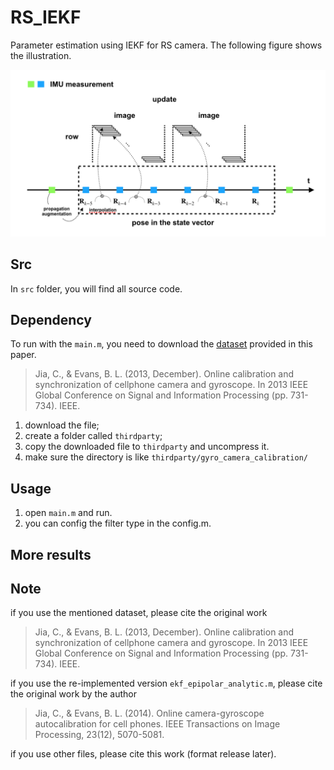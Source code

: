 # RS_IEKF
Parameter estimation using IEKF for RS camera. The following figure shows the illustration.

![fig](https://github.com/xiahaa/RS_IEKF/blob/master/figs/filter.png)

## Src
In `src` folder, you will find all source code.

## Dependency
To run with the `main.m`, you need to download the [dataset](http://users.ece.utexas.edu/~bevans/projects/dsc/software/calibration/) provided in this paper.
> Jia, C., & Evans, B. L. (2013, December). Online calibration and synchronization of cellphone camera and gyroscope. In 2013 IEEE Global Conference on Signal and Information Processing (pp. 731-734). IEEE.

1. download the file;
2. create a folder called `thirdparty`;
3. copy the downloaded file to `thirdparty` and uncompress it.
4. make sure the directory is like `thirdparty/gyro_camera_calibration/`

## Usage
1. open `main.m` and run.
2. you can config the filter type in the config.m.

## More results

## Note
if you use the mentioned dataset, please cite the original work
> Jia, C., & Evans, B. L. (2013, December). Online calibration and synchronization of cellphone camera and gyroscope. In 2013 IEEE Global Conference on Signal and Information Processing (pp. 731-734). IEEE.

if you use the re-implemented version `ekf_epipolar_analytic.m`, please cite the original work by the author
> Jia, C., & Evans, B. L. (2014). Online camera-gyroscope autocalibration for cell phones. IEEE Transactions on Image Processing, 23(12), 5070-5081.

if you use other files, please cite this work (format release later). 
